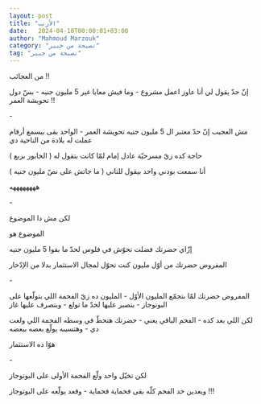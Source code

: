 ```yaml
---
layout: post
title: "الأرنب"
date:   2024-04-10T00:00:01+03:00
author: "Mahmoud Marzouk"
category: "نصيحة من خبير"
tag: "نصيحة من خبير"
---
```



من العجائب !!

إنّ حدّ يقول لي أنا عاوز اعمل مشروع - وما فيش معايا غير 5
مليون جنيه - بسّ دول تحويشة العمر !!

\-

مش العجيب إنّ حدّ معتبر ال 5 مليون جنيه تحويشة العمر -
الواحد بقى بيسمع أرقام عملت له بلادة من الناحية دي

حاجة كده زيّ مسرحيّة عادل إمام لمّا كانت بتقول له ( الخابور
بربع )

أنا سمعت بودني واحد بيقول للتاني ( ما جاتش على نصّ مليون
جنيه )

ههههههههه

\-

لكن مش دا الموضوع

الموضوع هو

إزّاي حضرتك فضلت تحوّش في فلوس لحدّ ما بقوا 5 مليون
جنيه

المفروض حضرتك من أوّل مليون كنت تحوّل لمجال الاستثمار بدلا
من الإدّخار

\-

المفروض حضرتك لمّا بتجمّع المليون الأوّل - المليون ده زيّ
الفحمة اللي بتولّعها على البوتوجاز - بتصبر عليها لحدّ ما تولع - وبتصرف
عليها غاز

لكن اللي بعد كده - الفحم الباقي يعني - حضرتك هتحطّ في
وسطه الفحمة اللي ولعت دي - وهتسيبه يولّع بعضه ببعضه

هوّا ده الاستثمار

\-

لكن تخيّل واحد ولّع الفحمة الأولى على البوتوجاز

وبعدين خد الفحم كلّه بقى فحماية فحماية - وقعد يولّعه على
البوتوجاز !!!
